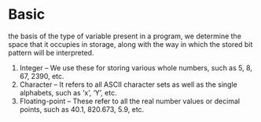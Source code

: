 # Basic
 the basis of the type of variable present in a program, we determine the space that it occupies in storage, 
 along with the way in which the stored bit pattern will be interpreted.
 
1. Integer – We use these for storing various whole numbers, such as 5, 8, 67, 2390, etc.
2. Character – It refers to all ASCII character sets as well as the single alphabets, such as ‘x’, ‘Y’, etc.
3. Floating-point – These refer to all the real number values or decimal points, such as 40.1, 820.673, 5.9, etc.
